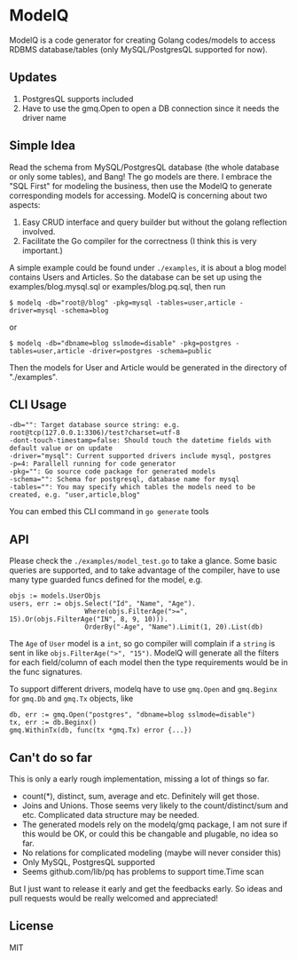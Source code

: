 ModelQ
===============

ModelQ is a code generator for creating Golang codes/models to access RDBMS database/tables (only MySQL/PostgresQL supported for now).

Updates
---------------

1. PostgresQL supports included
2. Have to use the gmq.Open to open a DB connection since it needs the driver name

Simple Idea
---------------

Read the schema from MySQL/PostgresQL database (the whole database or only some tables), and Bang! The go models are there. I embrace the "SQL First" for modeling the business, then use the ModelQ to generate corresponding models for accessing. ModelQ is concerning about two aspects:

1. Easy CRUD interface and query builder but without the golang reflection involved.
2. Facilitate the Go compiler for the correctness (I think this is very important.)

A simple example could be found under `./examples`, it is about a blog model contains Users and Articles. So the database can be set up using the examples/blog.mysql.sql or examples/blog.pq.sql, then run

```
$ modelq -db="root@/blog" -pkg=mysql -tables=user,article -driver=mysql -schema=blog
```

or

```
$ modelq -db="dbname=blog sslmode=disable" -pkg=postgres -tables=user,article -driver=postgres -schema=public
```

Then the models for User and Article would be generated in the directory of "./examples".

CLI Usage
---------------
```
-db="": Target database source string: e.g. root@tcp(127.0.0.1:3306)/test?charset=utf-8
-dont-touch-timestamp=false: Should touch the datetime fields with default value or on update
-driver="mysql": Current supported drivers include mysql, postgres
-p=4: Parallell running for code generator
-pkg="": Go source code package for generated models
-schema="": Schema for postgresql, database name for mysql
-tables="": You may specify which tables the models need to be created, e.g. "user,article,blog"
```

You can embed this CLI command in `go generate` tools

API
---------------

Please check the `./examples/model_test.go` to take a glance. Some basic queries are supported, and to take advantage of the compiler, have to use many type guarded funcs defined for the model, e.g.

```
objs := models.UserObjs
users, err := objs.Select("Id", "Name", "Age").
                   Where(objs.FilterAge(">=", 15).Or(objs.FilterAge("IN", 8, 9, 10))).
                   OrderBy("-Age", "Name").Limit(1, 20).List(db)

```

The `Age` of `User` model is a `int`, so go compiler will complain if a `string` is sent in like `objs.FilterAge(">", "15")`. ModelQ will generate all the filters for each field/column of each model then the type requirements would be in the func signatures.

To support different drivers, modelq have to use `gmq.Open` and `gmq.Beginx` for `gmq.Db` and `gmq.Tx` objects, like

```
db, err := gmq.Open("postgres", "dbname=blog sslmode=disable")
tx, err := db.Beginx()
gmq.WithinTx(db, func(tx *gmq.Tx) error {...})
```

Can't do so far
---------------

This is only a early rough implementation, missing a lot of things so far.

* count(*), distinct, sum, average and etc. Definitely will get those.
* Joins and Unions. Those seems very likely to the count/distinct/sum and etc. Complicated data structure may be needed.
* The generated models rely on the modelq/gmq package, I am not sure if this would be OK, or could this be changable and plugable, no idea so far.
* No relations for complicated modeling (maybe will never consider this)
* Only MySQL, PostgresQL supported
* Seems github.com/lib/pq has problems to support time.Time scan

But I just want to release it early and get the feedbacks early. So ideas and pull requests would be really welcomed and appreciated!

License
-----
MIT